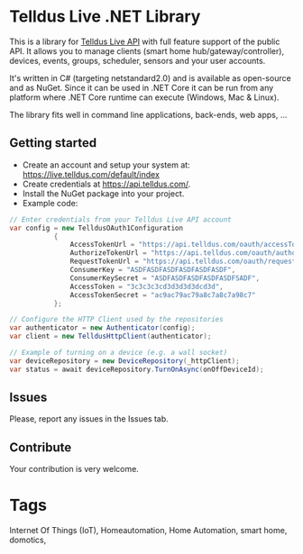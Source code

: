 # Telldus Live .NET Library

This is a library for [Telldus Live API](https://api.telldus.com) with full feature support of the public API.
It allows you to manage clients (smart home hub/gateway/controller), devices, events, groups, scheduler, sensors and your user accounts.

It's written in C# (targeting netstandard2.0) and is available as open-source and as NuGet. Since it can be used
in .NET Core it can be run from any platform where .NET Core runtime can execute (Windows, Mac & Linux).

The library fits well in command line applications, back-ends, web apps, ...

## Getting started

- Create an account and setup your system at: https://live.telldus.com/default/index
- Create credentials at https://api.telldus.com/.
- Install the NuGet package into your project.
- Example code:
 ```c#
 // Enter credentials from your Telldus Live API account
 var config = new TelldusOAuth1Configuration
            {
                AccessTokenUrl = "https://api.telldus.com/oauth/accessToken",
                AuthorizeTokenUrl = "https://api.telldus.com/oauth/authorize",
                RequestTokenUrl = "https://api.telldus.com/oauth/requestToken",
                ConsumerKey = "ASDFASDFASDFASDFASDFASDF",
                ConsumerKeySecret = "ASDFASDFASDFASDFASDFSADF",
                AccessToken = "3c3c3c3cd3d3d3d3dcd3d",
                AccessTokenSecret = "ac9ac79ac79a8c7a8c7a98c7"
            };

// Configure the HTTP Client used by the repositories
var authenticator = new Authenticator(config);
var client = new TelldusHttpClient(authenticator);

// Example of turning on a device (e.g. a wall socket)
var deviceRepository = new DeviceRepository(_httpClient);
var status = await deviceRepository.TurnOnAsync(onOffDeviceId);
```

## Issues

Please, report any issues in the Issues tab.

## Contribute

Your contribution is very welcome.

# Tags

Internet Of Things (IoT), Homeautomation, Home Automation, smart home, domotics,